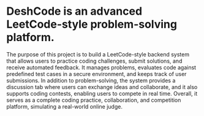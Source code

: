 # DeshCode is an advanced LeetCode-style problem-solving platform.

The purpose of this project is to build a LeetCode-style backend system that allows users to practice coding challenges, submit solutions, and receive automated feedback. It manages problems, evaluates code against predefined test cases in a secure environment, and keeps track of user submissions. In addition to problem-solving, the system provides a discussion tab where users can exchange ideas and collaborate, and it also supports coding contests, enabling users to compete in real time. Overall, it serves as a complete coding practice, collaboration, and competition platform, simulating a real-world online judge.
